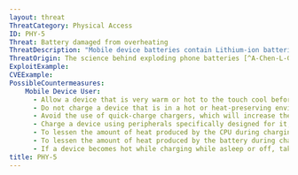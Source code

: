 ```yaml
---
layout: threat
ThreatCategory: Physical Access
ID: PHY-5
Threat: Battery damaged from overheating
ThreatDescription: "Mobile device batteries contain Lithium-ion batteries, which based on their design and chemical composition, will always produce some heat (and a combustible gas) during charging or expenditure of charge. They are, however, designed to dissipate some measure of these as they are generated. However, if a battery is damaged, defective, poorly designed, or misused, the battery has an increased chance to generate more heat over time than it can safely dissipate, which can lead to overheating. Overheating can break-down battery components and cause an effect called `thermal (or heat) runaway'. During this effect, the electrolytes in the battery undergo a chemical reaction that produces additional heat and gas, which perpetuates the effect. Eventually, the excess heat and gas will combust, which may deform the battery or even cause fire or explosion, potentially resulting in damage to other components of the device.\nMobile devices contain safeguards to prevent overheating. The mobile OS may turn off the device if the temperature becomes too great to stop generating additional heat in the CPU and other components. The battery controller will prevent excess current from entering the battery terminal (over-charging), which rapidly generates excess heat. However, overheating can still occur if the device is damaged, defective, or poorly designed. Additionally, as a device is recharged, and particularly if rapidly charged, Lithium ions may permeate the electrolyte separator and bond to the opposite terminal. If enough Litium bonds in this manner, a short-circuit occurs inside battery, which will greatly increase the risk of overheating."
ThreatOrigin: The science behind exploding phone batteries [^A-Chen-L-Goode-1]
ExploitExample:
CVEExample:
PossibleCountermeasures:
    Mobile Device User:
      - Allow a device that is very warm or hot to the touch cool before charging it.
      - Do not charge a device that is in a hot or heat-preserving environment, such as in direct sunlight, in a hot car, or under a blanket, as this will decrease the rate at which the device can dissipate heat.
      - Avoid the use of quick-charge chargers, which will increase the heat produced during charging operations. and will increase risk of causing the battery to overheat.
      - Charge a device using peripherals specifically designed for it, such as the charging unit and cable packaged with the device.
      - To lessen the amount of heat produced by the CPU during charging operations, place the device into sleep mode or turn it completely off while charging
      - To lessen the amount of heat produced by the battery during charging operations, charge the device from the USB port of a trusted computer.
      - If a device becomes hot while charging while asleep or off, take it to a authorized service center so a defective battery can be replaced before causing damage to the device.
title: PHY-5
---
```

